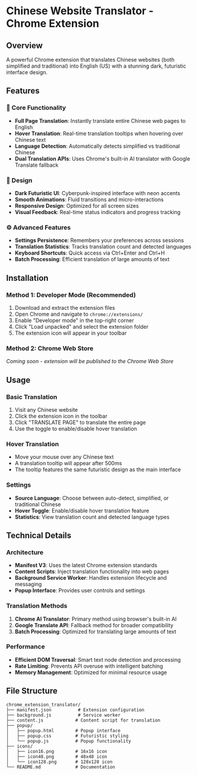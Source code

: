 # Chinese Website Translator - Chrome Extension 

## Overview
A powerful Chrome extension that translates Chinese websites (both simplified and traditional) into English (US) with a stunning dark, futuristic interface design.

## Features

### 🌟 Core Functionality
- **Full Page Translation**: Instantly translate entire Chinese web pages to English
- **Hover Translation**: Real-time translation tooltips when hovering over Chinese text
- **Language Detection**: Automatically detects simplified vs traditional Chinese
- **Dual Translation APIs**: Uses Chrome's built-in AI translator with Google Translate fallback

### 🎨 Design
- **Dark Futuristic UI**: Cyberpunk-inspired interface with neon accents
- **Smooth Animations**: Fluid transitions and micro-interactions
- **Responsive Design**: Optimized for all screen sizes
- **Visual Feedback**: Real-time status indicators and progress tracking

### ⚙️ Advanced Features
- **Settings Persistence**: Remembers your preferences across sessions
- **Translation Statistics**: Tracks translation count and detected languages
- **Keyboard Shortcuts**: Quick access via Ctrl+Enter and Ctrl+H
- **Batch Processing**: Efficient translation of large amounts of text

## Installation

### Method 1: Developer Mode (Recommended)
1. Download and extract the extension files
2. Open Chrome and navigate to `chrome://extensions/`
3. Enable "Developer mode" in the top-right corner
4. Click "Load unpacked" and select the extension folder
5. The extension icon will appear in your toolbar

### Method 2: Chrome Web Store
*Coming soon - extension will be published to the Chrome Web Store*

## Usage

### Basic Translation
1. Visit any Chinese website
2. Click the extension icon in the toolbar
3. Click "TRANSLATE PAGE" to translate the entire page
4. Use the toggle to enable/disable hover translation

### Hover Translation
- Move your mouse over any Chinese text
- A translation tooltip will appear after 500ms
- The tooltip features the same futuristic design as the main interface

### Settings
- **Source Language**: Choose between auto-detect, simplified, or traditional Chinese
- **Hover Toggle**: Enable/disable hover translation feature
- **Statistics**: View translation count and detected language types

## Technical Details

### Architecture
- **Manifest V3**: Uses the latest Chrome extension standards
- **Content Scripts**: Inject translation functionality into web pages
- **Background Service Worker**: Handles extension lifecycle and messaging
- **Popup Interface**: Provides user controls and settings

### Translation Methods
1. **Chrome AI Translator**: Primary method using browser's built-in AI
2. **Google Translate API**: Fallback method for broader compatibility
3. **Batch Processing**: Optimized for translating large amounts of text

### Performance
- **Efficient DOM Traversal**: Smart text node detection and processing
- **Rate Limiting**: Prevents API overuse with intelligent batching
- **Memory Management**: Optimized for minimal resource usage

## File Structure
```
chrome_extension_translator/
├── manifest.json          # Extension configuration
├── background.js          # Service worker
├── content.js            # Content script for translation
├── popup/
│   ├── popup.html        # Popup interface
│   ├── popup.css         # Futuristic styling
│   └── popup.js          # Popup functionality
├── icons/
│   ├── icon16.png        # 16x16 icon
│   ├── icon48.png        # 48x48 icon
│   └── icon128.png       # 128x128 icon
└── README.md             # Documentation
```
